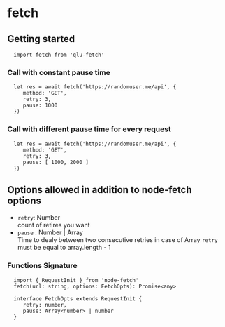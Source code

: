 # fetch

## Getting started

      import fetch from 'qlu-fetch'

### Call with constant pause time
      let res = await fetch('https://randomuser.me/api', {
         method: 'GET',
         retry: 3,
         pause: 1000 
      })

### Call with different pause time for every request

      let res = await fetch('https://randomuser.me/api', { 
         method: 'GET',
         retry: 3,
         pause: [ 1000, 2000 ] 
      })

## Options allowed in addition to node-fetch options
- `retry`: Number \
   count of retires you want
- `pause` : Number | Array<Number> \
   Time to dealy between two consecutive retries
   in case of Array<Number> `retry`  must be equal to array.length - 1   
 
 ### Functions Signature
      import { RequestInit } from 'node-fetch'
      fetch(url: string, options: FetchOpts): Promise<any> 

      interface FetchOpts extends RequestInit {
         retry: number,
         pause: Array<number> | number
      }